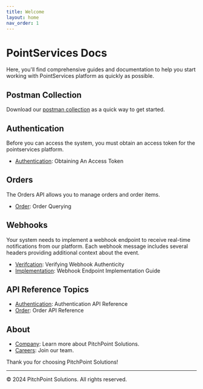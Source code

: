```yaml
---
title: Welcome
layout: home
nav_order: 1
---
```


# PointServices Docs

Here, you'll find comprehensive guides and documentation to help you start working with PointServices platform as quickly as possible.

## Postman Collection 
Download our [postman collection](/developer_guides/postman/index) as a quick way to get started.  

## Authentication
Before you can access the system, you must obtain an access token for the pointservices platform.
- [Authentication](/developer_guides/authentication/access_token): Obtaining An Access Token

## Orders
The Orders API allows you to manage orders and order items.
- [Order](/developer_guides/orders/querying): Order Querying

## Webhooks
Your system needs to implement a webhook endpoint to receive real-time notifications from our platform. Each webhook message includes several headers providing additional context about the event.
- [Verifcation](/developer_guides/webhooks/verification): Verifying Webhook Authenticity
- [Implementation](/developer_guides/webhooks/implementation): Webhook Endpoint Implementation Guide

## API Reference Topics
- [Authentication](/api/authentication/index): Authentication API Reference
- [Order](/api/order/index): Order API Reference

## About

- [Company](https://www.pitchpointsolutions.com/): Learn more about PitchPoint Solutions.
- [Careers](https://pitchpointsolutions.com/company/employment/): Join our team.


Thank you for choosing PitchPoint Solutions!

---

© 2024 PitchPoint Solutions. All rights reserved.
